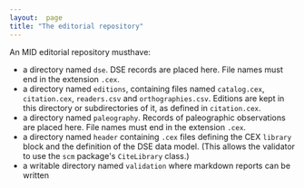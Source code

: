 ```yaml
---
layout:  page
title: "The editorial repository"
---
```


An MID editorial repository musthave:


- a directory named `dse`.  DSE records are placed here.  File names must end in the extension `.cex`.
- a directory named `editions`, containing files named `catalog.cex`, `citation.cex`, `readers.csv` and `orthographies.csv`.  Editions are kept in this directory or subdirectories of it, as defined in `citation.cex`.
- a directory named `paleography`. Records of paleographic observations are placed here.  File names must end in the extension `.cex`.
- a directory named `header` containing `.cex` files defining the CEX `library` block and the definition of the DSE data model.  (This allows the validator to use the `scm` package's `CiteLibrary` class.)
- a writable directory named `validation` where markdown reports can be written
